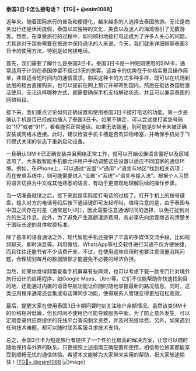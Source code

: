 **泰国3日卡怎么接电话？【TG💪+ @esim1088】**

近年来，随着国际旅行的普及和便捷化，越来越多的人选择去泰国旅游。无论是商务出行还是休闲度假，泰国以其独特的文化、美食以及迷人的海滩吸引了无数游客。然而，在享受旅行的过程中，如何顺利地接打电话成为了许多人关心的问题，尤其是对于那些需要在旅途中保持通讯的人来说。今天，我们就来详细聊聊泰国3日卡的使用方法，特别是如何接电话。

首先，我们需要了解什么是泰国3日卡。泰国3日卡是一种短期使用的SIM卡，通常适用于计划在泰国停留不超过3天的旅客。这类卡的优势在于价格实惠且操作简单，非常适合短时间内的通信需求。购买这种卡的方式多种多样，既可以在机场到达层的柜台直接购买，也可以提前在网上预订并邮寄到国内，然后在抵达泰国后激活使用。无论选择哪种方式，都需要确保手机支持解锁状态，并且可以兼容泰国的网络频段。

接下来，我们重点讨论如何正确设置和使用泰国3日卡接打电话的功能。第一步是确认手机是否已经成功插入了泰国3日卡。如果不确定，可以尝试拨打紧急号码如“117”或者“911”，看看能否正常通话。如果无法拨通，则可能是SIM卡未被正确安装或网络未连接。此时，建议检查手机卡槽是否有异物堵塞，并确保手机处于飞行模式关闭的状态下重新启动设备。

一旦确认SIM卡已正确安装并且网络正常工作，就可以开始设置语言偏好以及区域选项了。大多数智能手机都允许用户手动调整这些设置以适应不同国家的通信环境。例如，在iPhone上，可以通过“设置”>“通用”>“语言与地区”找到相关选项；而在安卓系统中，则可能需要进入“设置”>“系统”>“语言与输入法”。根据个人习惯将语言切换为中文或其他熟悉的语言，有助于更直观地理解后续的操作步骤。

当一切准备就绪之后，接下来就是实际接打电话的过程了。打开手机上的拨号键盘，输入对方的电话号码后按下通话键即可发起呼叫。值得注意的是，由于泰国与中国之间存在时差（通常是1小时），因此需要注意通话时间的选择，以免打扰到对方的生活作息。此外，为了避免产生高额漫游费用，务必事先向运营商咨询清楚关于国际长途的具体收费标准。

除了基本的语音通话之外，现代智能手机还提供了丰富的多媒体交流手段，比如视频聊天、即时消息等。利用微信、WhatsApp等社交软件进行沟通不仅方便快捷，而且往往还能节省不少话费开支。不过，在使用这些应用时也要注意流量消耗问题，合理规划每月的数据限额才能避免不必要的经济负担。

当然，如果你觉得频繁查看手机屏幕有些麻烦，也可以考虑下载一款专门针对境外旅行设计的应用程序，如Google Maps、Uber等。它们不仅能帮助你快速找到目的地，还能通过内置的语音导航功能让你随时随地掌握最新的路况信息。同时，这类应用程序通常还会集成电话簿同步功能，使得联系人管理变得更加轻松高效。

最后，提醒大家在使用泰国3日卡期间要时刻关注账户余额情况。虽然该类SIM卡的价格相对低廉，但长时间不使用仍可能导致服务中断。为了防止意外发生，可以定期登录供应商提供的在线平台查询剩余资费，并及时充值续费。另外，如果遇到任何技术难题，都可以随时联系客服寻求技术支持。

总之，泰国3日卡为短途旅行者提供了一个性价比极高的解决方案，让您可以随时随地保持与外界的联系。只要按照上述指南正确配置和使用，相信每位旅客都能享受到顺畅无忧的通信体验。希望本文能够为大家带来实用的帮助，祝大家旅途愉快！[[TG💪+ @esim1088](https://t.me/s/esim1088) ![Image](https://i.postimg.cc/4NQfJmqS/Snipaste-2025-05-13-00-14-12.png)]